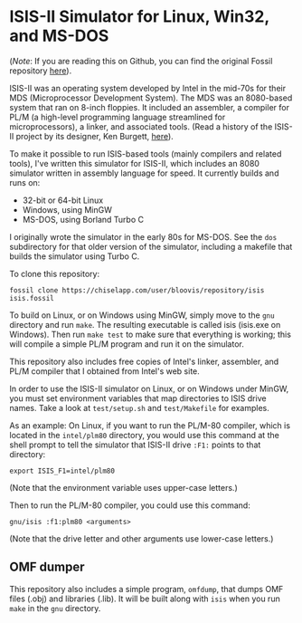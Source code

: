 # ISIS-II Simulator for Linux, Win32, and MS-DOS

(*Note*: If you are reading this on Github, you can find the
original Fossil repository [here](https://www.bloovis.com/fossil/home/marka/fossils/isis/home)).

ISIS-II was an operating system developed by Intel in the mid-70s for
their MDS (Microprocessor Development System).  The MDS was an 8080-based
system that ran on 8-inch floppies.  It included an assembler, a compiler
for PL/M (a high-level programming language streamlined for microprocessors),
a linker, and associated tools.  (Read a history of the ISIS-II
project by its designer, Ken Burgett, [here](https://rogerarrick.com/kenburgett/)).

To make it possible to run ISIS-based tools (mainly compilers and related
tools), I've written this simulator for ISIS-II, which includes an 8080
simulator written in assembly language for speed.  It currently builds
and runs on:

* 32-bit or 64-bit Linux
* Windows, using MinGW
* MS-DOS, using Borland Turbo C

I originally wrote the simulator in the early 80s for MS-DOS.  See the
`dos` subdirectory for that older version of the simulator, including a
makefile that builds the simulator using Turbo C.

To clone this repository:

```
fossil clone https://chiselapp.com/user/bloovis/repository/isis isis.fossil
```

To build on Linux, or on Windows using MinGW, simply move to the `gnu` directory
and run `make`.  The resulting executable is called isis (isis.exe on Windows).
Then run `make test` to make sure that everything is
working; this will compile a simple PL/M program and run it on the
simulator.

This repository also includes free copies of Intel's linker, assembler, and PL/M
compiler that I obtained from Intel's web site.

In order to use the ISIS-II simulator on Linux, or on Windows under
MinGW, you must set environment variables that map directories to ISIS
drive names.  Take a look at `test/setup.sh` and `test/Makefile` for
examples.

As an example: On Linux, if you want to run the PL/M-80 compiler, which
is located in the `intel/plm80` directory, you would use this
command at the shell prompt to tell the simulator that ISIS-II
drive `:F1:` points to that directory:

    export ISIS_F1=intel/plm80

(Note that the environment variable uses upper-case letters.)

Then to run the PL/M-80 compiler, you could use this command:

    gnu/isis :f1:plm80 <arguments>

(Note that the drive letter and other arguments use lower-case letters.)

## OMF dumper

This repository also includes a simple program, `omfdump`, that dumps OMF files
(.obj) and libraries (.lib).  It will be built along with `isis` when
you run `make` in the `gnu` directory.
